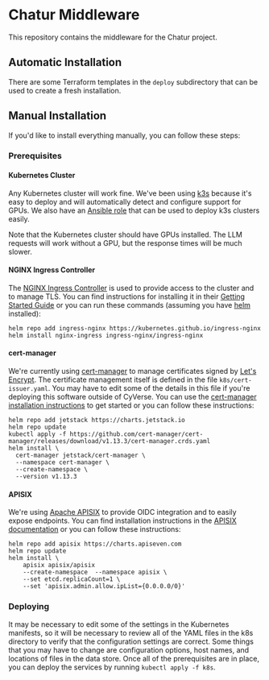 # Chatur Middleware

This repository contains the middleware for the Chatur project.

## Automatic Installation

There are some Terraform templates in the `deploy` subdirectory that can be used to create a fresh installation.

## Manual Installation

If you'd like to install everything manually, you can follow these steps:

### Prerequisites

#### Kubernetes Cluster

Any Kubernetes cluster will work fine. We've been using [k3s][1] because it's easy to deploy and will automatically
detect and configure support for GPUs. We also have an [Ansible role][2] that can be used to deploy k3s clusters easily.

Note that the Kubernetes cluster should have GPUs installed. The LLM requests will work without a GPU, but the response
times will be much slower.

#### NGINX Ingress Controller

The [NGINX Ingress Controller][3] is used to provide access to the cluster and to manage TLS. You can find instructions
for installing it in their [Getting Started Guide][4] or you can run these commands (assuming you have [helm][5]
installed):

``` shell
helm repo add ingress-nginx https://kubernetes.github.io/ingress-nginx
helm install nginx-ingress ingress-nginx/ingress-nginx
```

#### cert-manager

We're currently using [cert-manager][6] to manage certificates signed by [Let's Encrypt][7]. The certificate management
itself is defined in the file `k8s/cert-issuer.yaml`. You may have to edit some of the details in this file if you're
deploying this software outside of CyVerse. You can use the [cert-manager installation instructions][8] to get started
or you can follow these instructions:

``` shell
helm repo add jetstack https://charts.jetstack.io
helm repo update
kubectl apply -f https://github.com/cert-manager/cert-manager/releases/download/v1.13.3/cert-manager.crds.yaml
helm install \
  cert-manager jetstack/cert-manager \
  --namespace cert-manager \
  --create-namespace \
  --version v1.13.3
```

#### APISIX

We're using [Apache APISIX][9] to provide OIDC integration and to easily expose endpoints. You can find installation
instructions in the [APISIX documentation][10] or you can follow these instructions:

``` shell
helm repo add apisix https://charts.apiseven.com
helm repo update
helm install \
    apisix apisix/apisix
    --create-namespace  --namespace apisix \
    --set etcd.replicaCount=1 \
    --set 'apisix.admin.allow.ipList={0.0.0.0/0}'
```

### Deploying

It may be necessary to edit some of the settings in the Kubernetes manifests, so it will be necessary to review all of
the YAML files in the k8s directory to verify that the configuration settings are correct. Some things that you may have
to change are configuration options, host names, and locations of files in the data store. Once all of the prerequisites
are in place, you can deploy the services by running `kubectl apply -f k8s`.

[1]: https://k3s.io/
[2]: https://github.com/CyVerse-Ansible/ansible-k3s
[3]: https://github.com/kubernetes/ingress-nginx
[4]: https://kubernetes.github.io/ingress-nginx/deploy/
[5]: https://helm.sh/
[6]: https://cert-manager.io/
[7]: https://letsencrypt.org/
[8]: https://cert-manager.io/docs/installation/
[9]: https://apisix.apache.org/
[10]: https://apisix.apache.org/docs/apisix/getting-started/README/
